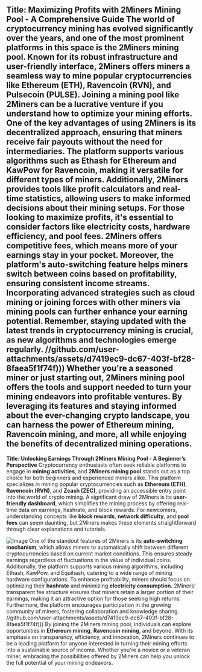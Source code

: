**Title: Maximizing Profits with 2Miners Mining Pool - A Comprehensive Guide**
The world of cryptocurrency mining has evolved significantly over the years, and one of the most prominent platforms in this space is the **2Miners mining pool**. Known for its robust infrastructure and user-friendly interface, 2Miners offers miners a seamless way to mine popular cryptocurrencies like **Ethereum (ETH)**, **Ravencoin (RVN)**, and **Pulsecoin (PULSE)**. Joining a mining pool like 2Miners can be a lucrative venture if you understand how to optimize your mining efforts.
One of the key advantages of using 2Miners is its **decentralized approach**, ensuring that miners receive fair payouts without the need for intermediaries. The platform supports various algorithms such as Ethash for Ethereum and KawPow for Ravencoin, making it versatile for different types of miners. Additionally, 2Miners provides tools like **profit calculators** and **real-time statistics**, allowing users to make informed decisions about their mining setups.
For those looking to maximize profits, it's essential to consider factors like **electricity costs**, **hardware efficiency**, and **pool fees**. 2Miners offers competitive fees, which means more of your earnings stay in your pocket. Moreover, the platform's **auto-switching feature** helps miners switch between coins based on profitability, ensuring consistent income streams.
Incorporating advanced strategies such as **cloud mining** or joining forces with other miners via **mining pools** can further enhance your earning potential. Remember, staying updated with the latest trends in **cryptocurrency mining** is crucial, as new algorithms and technologies emerge regularly.
 //github.com/user-attachments/assets/d7419ec9-dc67-403f-bf28-8faea5f1f74f)))
Whether you're a seasoned miner or just starting out, **2Miners mining pool** offers the tools and support needed to turn your mining endeavors into profitable ventures. By leveraging its features and staying informed about the ever-changing crypto landscape, you can harness the power of **Ethereum mining**, **Ravencoin mining**, and more, all while enjoying the benefits of decentralized mining operations.
---
**Title: Unlocking Earnings Through 2Miners Mining Pool - A Beginner’s Perspective**
Cryptocurrency enthusiasts often seek reliable platforms to engage in **mining activities**, and **2Miners mining pool** stands out as a top choice for both beginners and experienced miners alike. This platform specializes in mining popular cryptocurrencies such as **Ethereum (ETH)**, **Ravencoin (RVN)**, and **Zcash (ZEC)**, providing an accessible entry point into the world of crypto mining.
A significant draw of 2Miners is its **user-friendly dashboard**, which simplifies the mining process by offering real-time data on earnings, hashrate, and block rewards. For newcomers, understanding concepts like **block rewards**, **network difficulty**, and **pool fees** can seem daunting, but 2Miners makes these elements straightforward through clear explanations and tutorials.

![Image](https://github.com/user-attachments/assets/d7419ec9-dc67-403f-bf28-8faea5f1f74f)
One of the standout features of 2Miners is its **auto-switching mechanism**, which allows miners to automatically shift between different cryptocurrencies based on current market conditions. This ensures steady earnings regardless of fluctuations in the value of individual coins. Additionally, the platform supports various mining algorithms, including Ethash, KawPow, and Equihash, catering to a wide range of mining hardware configurations.
To enhance profitability, miners should focus on optimizing their **hashrate** and minimizing **electricity consumption**. 2Miners' transparent fee structure ensures that miners retain a larger portion of their earnings, making it an attractive option for those seeking high returns. Furthermore, the platform encourages participation in the growing community of miners, fostering collaboration and knowledge sharing.
 //github.com/user-attachments/assets/d7419ec9-dc67-403f-bf28-8faea5f1f74f)))
By joining the 2Miners mining pool, individuals can explore opportunities in **Ethereum mining**, **Ravencoin mining**, and beyond. With its emphasis on transparency, efficiency, and innovation, 2Miners continues to be a leading platform for anyone interested in turning their mining efforts into a sustainable source of income. Whether you're a novice or a veteran miner, embracing the possibilities offered by 2Miners can help you unlock the full potential of your mining endeavors.
